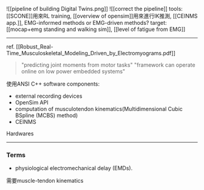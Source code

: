 ![[pipeline of building Digital Twins.png]]
![[correct the pipeline]]
tools: [[SCONE]]用來RL training, [[overview of opensim]]用來進行IK推測, [[CEINMS app.]], EMG-informed methods or EMG-driven methods?
target: [[mocap+emg standing and walking sim]], [[level of fatigue from EMG]]

---
ref. [[Robust_Real-Time_Musculoskeletal_Modeling_Driven_by_Electromyograms.pdf]]
>"predicting joint moments from motor tasks"
>"framework can operate online on low power embedded systems"

使用ANSI C++
software components:
- external recording devices
- OpenSim API
- computation of musculotendon kinematics(Multidimensional Cubic BSpline (MCBS) method)
- CEINMS

Hardwares

---
### Terms
- physiological electromechanical delay (EMDs).


需要muscle-tendon kinematics